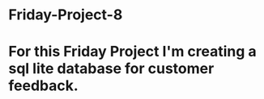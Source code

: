 # Friday-Project-8
# For this Friday Project I'm creating a sql lite database for customer feedback.